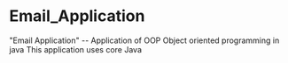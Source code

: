 # Email_Application
"Email Application" -- Application of OOP Object oriented programming in java This application uses core Java
